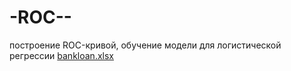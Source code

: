 # -ROC--
построение ROC-кривой, обучение модели для логистической регрессии
[bankloan.xlsx](https://github.com/Druzhig/-ROC--/files/11040103/bankloan.xlsx)
